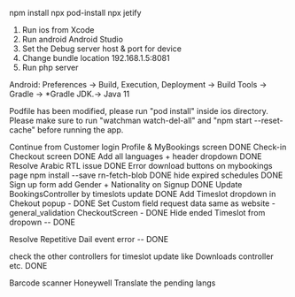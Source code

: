npm install
npx pod-install
npx jetify

1. Run ios from Xcode
2. Run android Android Studio
4. Set the Debug server host & port for device
5. Change bundle location  192.168.1.5:8081
6. Run php server


Android: Preferences → Build, Execution, Deployment → Build Tools → Gradle → *Gradle JDK.-> Java 11

<!-- import com.facebook.react.BuildConfig; never include that -->


Podfile has been modified, please run "pod install" inside ios directory.
Please make sure to run "watchman watch-del-all" and "npm start --reset-cache" before running the app.


Continue from Customer login Profile & MyBookings screen DONE
Check-in Checkout screen  DONE
Add all languages + header dropdown DONE
Resolve Arabic RTL issue DONE
Error download buttons on mybookings page npm install --save rn-fetch-blob DONE
hide expired schedules DONE
Sign up form add Gender + Nationality on Signup DONE
Update BookingsController by timeslots update DONE
Add Timeslot dropdown in Chekout popup - DONE
Set Custom field request data same as website - general_validation CheckoutScreen - DONE
Hide ended Timeslot from dropown -- DONE

Resolve Repetitive Dail event error -- DONE

check the other controllers for timeslot update like Downloads controller etc. DONE

Barcode scanner Honeywell
Translate the pending langs